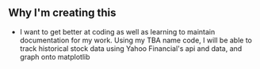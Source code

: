 ## Why I'm creating this 

- I want to get better at coding as well as learning to maintain documentation for my work. Using my TBA name code, I will be able to track historical stock data using Yahoo Financial's api and data, and graph onto matplotlib
